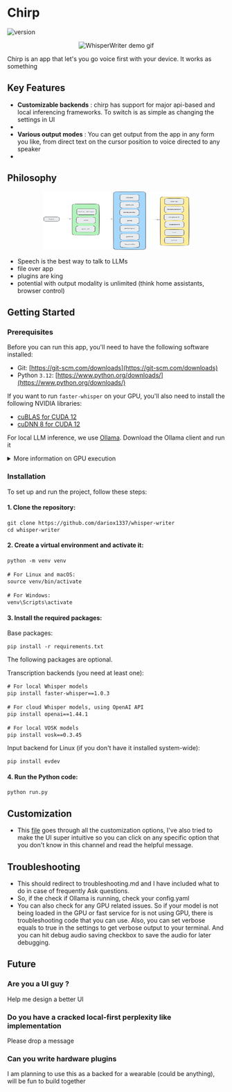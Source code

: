 
# Chirp

![version](https://img.shields.io/badge/version-1.0-blue)

<p align="center">
    <img src="./assets/ww-demo-image-02.gif" alt="WhisperWriter demo gif" width="340" height="136">
</p>

Chirp is an app that let's you go voice first with your device. It works as something

## Key Features
- **Customizable backends** : chirp has support for major api-based and local inferencing frameworks. To switch is as simple as changing the settings in UI
- <demo></demo>
- **Various output modes** : You can get output from the app in any form you like, from direct text on the cursor position to voice directed to any speaker
- <demo></demo>


## Philosophy

<p align="center">
    <img src="./assets/chirp-options.png" alt="WhisperWriter philosophy" width="340" height="136">
</p>

- Speech is the best way to talk to LLMs
- file over app
- plugins are king
- potential with output modality is unlimited (think home assistants, browser control)

## Getting Started

### Prerequisites
Before you can run this app, you'll need to have the following software installed:

- Git: [https://git-scm.com/downloads](https://git-scm.com/downloads)
- Python `3.12`: [https://www.python.org/downloads/](https://www.python.org/downloads/)

If you want to run `faster-whisper` on your GPU, you'll also need to install the following NVIDIA libraries:

- [cuBLAS for CUDA 12](https://developer.nvidia.com/cublas)
- [cuDNN 8 for CUDA 12](https://developer.nvidia.com/cudnn)

For local LLM inference, we use [Ollama](https://github.com/ollama/ollama). Download the Ollama client and run it

<details>
<summary>More information on GPU execution</summary>

The below was taken directly from the [`faster-whisper` README](https://github.com/SYSTRAN/faster-whisper?tab=readme-ov-file#gpu):

**Note:** The latest versions of `ctranslate2` support CUDA 12 only. For CUDA 11, the current workaround is downgrading to the `3.24.0` version of `ctranslate2` (This can be done with `pip install --force-reinsall ctranslate2==3.24.0`).

There are multiple ways to install the NVIDIA libraries mentioned above. The recommended way is described in the official NVIDIA documentation, but we also suggest other installation methods below.

#### Use Docker

The libraries (cuBLAS, cuDNN) are installed in these official NVIDIA CUDA Docker images: `nvidia/cuda:12.0.0-runtime-ubuntu20.04` or `nvidia/cuda:12.0.0-runtime-ubuntu22.04`.

#### Install with `pip` (Linux only)

On Linux these libraries can be installed with `pip`. Note that `LD_LIBRARY_PATH` must be set before launching Python.

```bash
pip install nvidia-cublas-cu12 nvidia-cudnn-cu12

export LD_LIBRARY_PATH=`python3 -c 'import os; import nvidia.cublas.lib; import nvidia.cudnn.lib; print(os.path.dirname(nvidia.cublas.lib.__file__) + ":" + os.path.dirname(nvidia.cudnn.lib.__file__))'`
```

**Note**: Version 9+ of `nvidia-cudnn-cu12` appears to cause issues due its reliance on cuDNN 9 (Faster-Whisper does not currently support cuDNN 9). Ensure your version of the Python package is for cuDNN 8.

#### Download the libraries from Purfview's repository (Windows & Linux)

Purfview's [whisper-standalone-win](https://github.com/Purfview/whisper-standalone-win) provides the required NVIDIA libraries for Windows & Linux in a [single archive](https://github.com/Purfview/whisper-standalone-win/releases/tag/libs). Decompress the archive and place the libraries in a directory included in the `PATH`.

</details>

### Installation
To set up and run the project, follow these steps:

#### 1. Clone the repository:

```
git clone https://github.com/dariox1337/whisper-writer
cd whisper-writer
```

#### 2. Create a virtual environment and activate it:

```
python -m venv venv

# For Linux and macOS:
source venv/bin/activate

# For Windows:
venv\Scripts\activate
```

#### 3. Install the required packages:

Base packages:
```
pip install -r requirements.txt
```

The following packages are optional.

Transcription backends (you need at least one):
```
# For local Whisper models
pip install faster-whisper==1.0.3

# For cloud Whisper models, using OpenAI API
pip install openai==1.44.1

# For local VOSK models
pip install vosk==0.3.45
```

Input backend for Linux (if you don't have it installed system-wide):
```
pip install evdev
```


#### 4. Run the Python code:

```
python run.py
```

## Customization 

- This [file]() goes through all the customization options, I've also tried to make the UI super intuitive so you can click on any specific option that you don't know in this channel and read the helpful message.

## Troubleshooting

-  This should redirect to troubleshooting.md and I have included what to do in case of frequently Ask questions.
-  So, if the check if Ollama is running, check your config.yaml
-  You can also check for any GPU related issues. So if your model is not being loaded in the GPU or fast service for is not using GPU, there is troubleshooting code that you can use. Also, you can set verbose equals to true in the settings to get verbose output to your terminal. And you can hit debug audio saving checkbox to save the audio for later debugging.


## Future

### Are you a UI guy ?
Help me design a better UI 

### Do you have a cracked local-first perplexity like implementation
Please drop a message

### Can you write hardware plugins
I am planning to use this as a backed for a wearable (could be anything), will be fun to build together

### 